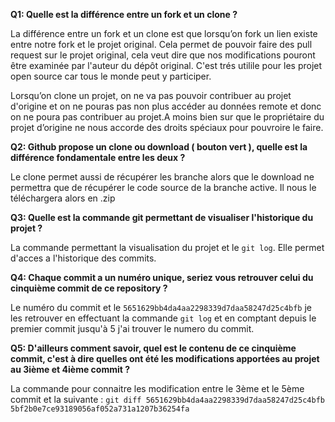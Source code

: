 __**Q1: Quelle est la différence entre un fork et un clone ?**__

La différence entre un fork et un clone est que lorsqu’on fork un lien existe entre notre fork et le projet original. Cela permet de pouvoir faire des pull request sur le projet original, cela veut dire que nos modifications pouront être examinée par l'auteur du dépôt original. C'est trés utilile pour les projet open source car tous le monde peut y participer.

Lorsqu’on clone un projet, on ne va pas pouvoir contribuer au projet d'origine et on ne pouras pas non plus accéder au données remote et donc on ne poura pas contribuer au projet.A moins bien sur que le propriétaire du projet d’origine ne nous accorde des droits spéciaux pour pouvroire le faire.



__**Q2: Github propose un clone ou download ( bouton vert ), quelle est la différence fondamentale entre les deux ?**__

Le clone permet aussi de récupérer les branche alors que le download ne permettra que de récupérer le code source de la branche active. Il nous le téléchargera alors en .zip



__**Q3: Quelle est la commande git permettant de visualiser l'historique du projet ?**__

La commande permettant la visualisation du projet et le `git log`. Elle permet d'acces a l'historique des commits.



__**Q4: Chaque commit a un numéro unique, seriez vous retrouver celui du cinquième commit de ce repository ?**__

Le numéro du commit et le `5651629bb4da4aa2298339d7daa58247d25c4bfb` je les retrouver en effectuant la commande `git log` et en comptant depuis le premier commit jusqu'à 5 j'ai trouver le numero du commit.



__**Q5: D'ailleurs comment savoir, quel est le contenu de ce cinquième commit, c'est à dire quelles ont été les modifications apportées au projet au 3ième et 4ième commit ?**__

La commande pour connaitre les modification entre le 3ème et le 5ème commit et la suivante : `git diff 5651629bb4da4aa2298339d7daa58247d25c4bfb 5bf2b0e7ce93189056af052a731a1207b36254fa`



 